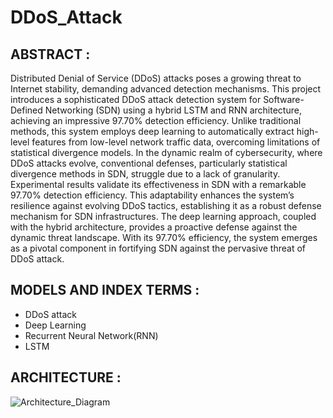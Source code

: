 # DDoS_Attack

## ABSTRACT :
Distributed Denial of Service (DDoS) attacks poses a growing threat to Internet stability,
demanding advanced detection mechanisms. This project introduces a sophisticated DDoS
attack detection system for Software-Defined Networking (SDN) using a hybrid LSTM and
RNN architecture, achieving an impressive 97.70% detection efficiency. Unlike traditional
methods, this system employs deep learning to automatically extract high-level features from
low-level network traffic data, overcoming limitations of statistical divergence models. In the
dynamic realm of cybersecurity, where DDoS attacks evolve, conventional defenses,
particularly statistical divergence methods in SDN, struggle due to a lack of granularity.
Experimental results validate its effectiveness in SDN with a remarkable 97.70% detection
efficiency. This adaptability enhances the system’s resilience against evolving DDoS tactics,
establishing it as a robust defense mechanism for SDN infrastructures. The deep learning
approach, coupled with the hybrid architecture, provides a proactive defense against the
dynamic threat landscape. With its 97.70% efficiency, the system emerges as a pivotal
component in fortifying SDN against the pervasive threat of DDoS attack.

## MODELS AND INDEX TERMS :
- DDoS attack
- Deep Learning
- Recurrent Neural Network(RNN)
- LSTM

## ARCHITECTURE :
![Architecture_Diagram](https://github.com/user-attachments/assets/976b9ca1-12e3-456c-b383-e113221fe56d)
